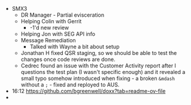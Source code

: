 - SMX3
	- DR Manager - Partial evisceration
	- Helping Colin with Gerrit
		- -1'd new review
	- Helping Jon with SEG API info
	- Message Remediation
		- Talked with Wayne a bit about setup
	- Jonathan H fixed QSR staging, so we should be able to test the changes once code reviews are done.
	- Cedrec found an issue with the Customer Activity report after I questions the test plan (I wasn't specific enough) and it revealed a small typo somehow introduced when fixing - a broken `&mdash` without a `;` - fixed and reployed to AUS.
- 16:12 https://github.com/bgreenwell/doxx?tab=readme-ov-file
-